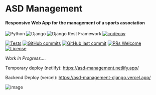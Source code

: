 # ASD Management

#### Responsive Web App for the management of a sports association

![Python](https://badgen.net/badge/Built%20with/Python/blue)
![Django](https://img.shields.io/badge/Built%20with-Django-092E20)
![Django Rest Framework](https://img.shields.io/badge/Built%20with-DRF-red)
[![codecov](https://codecov.io/gh/aleattene/asd-management-webapp-responsive-backend-django/branch/main/graph/badge.svg?token=TBZQE4DBR3)](https://codecov.io/gh/aleattene/asd-management-webapp-responsive-backend-django)

[![Tests](https://github.com/aleattene/asd-management-webapp-responsive-backend-django/actions/workflows/tests.yml/badge.svg)](https://github.com/aleattene/asd-management-webapp-responsive-backend-django/actions/workflows/tests.yml)
[![GitHub commits](https://badgen.net/github/commits/aleattene/asd-management-webapp-responsive-backend-django)](https://github.com/aleattene/asd-management-webapp-responsive-backend-django/commits/)
[![GitHub last commit](https://img.shields.io/github/last-commit/aleattene/asd-management-webapp-responsive-backend-django)](https://github.com/aleattene/asd-management-webapp-responsive-backend-django/commits/)
[![PRs Welcome](https://img.shields.io/badge/PRs-welcome-brightgreen.svg?style=flat-square)](https://github.com/aleattene/asd-management-webapp-responsive-backend-django/pulls)
[![License](https://img.shields.io/github/license/aleattene/asd-management-webapp-responsive-backend-django?color=blue)](https://github.com/aleattene/asd-management-webapp-responsive-backend-django/blob/main/LICENSE)


*Work in Progress....*

Temporary deploy (netlify):
https://asd-management.netlify.app/

Backend Deploy (vercel):
https://asd-management-django.vercel.app/

![image](https://user-images.githubusercontent.com/74595044/153876039-85241269-cc8b-40ec-94db-9def28df9d5e.png)
